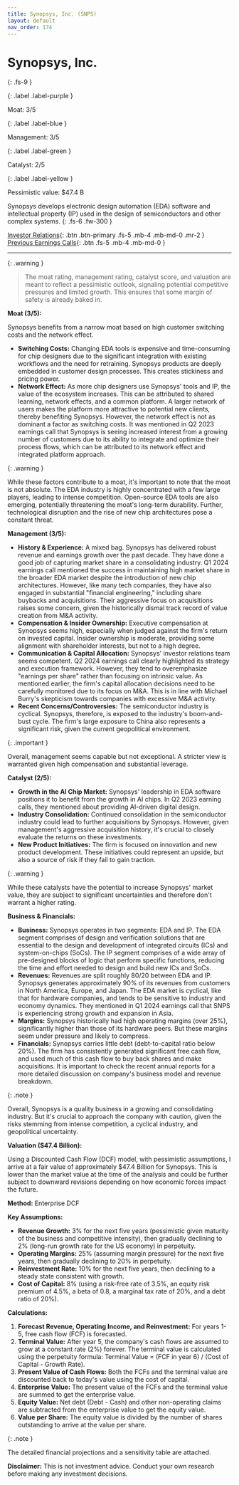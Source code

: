 ```yaml
---
title: Synopsys, Inc. (SNPS)
layout: default
nav_order: 174
---
```


# Synopsys, Inc.
{: .fs-9 }

{: .label .label-purple }

Moat: 3/5

{: .label .label-blue }

Management: 3/5

{: .label .label-green }

Catalyst: 2/5

{: .label .label-yellow }

Pessimistic value: $47.4 B

Synopsys develops electronic design automation (EDA) software and intellectual property (IP) used in the design of semiconductors and other complex systems.
{: .fs-6 .fw-300 }

[Investor Relations](https://www.google.com/search?q=SNPS+investor+relations){: .btn .btn-primary .fs-5 .mb-4 .mb-md-0 .mr-2 }
[Previous Earnings Calls](https://discountingcashflows.com/company/SNPS/transcripts/){: .btn .fs-5 .mb-4 .mb-md-0 }

---

{: .warning } 
>The moat rating, management rating, catalyst score, and valuation are meant to reflect a pessimistic outlook, signaling potential competitive pressures and limited growth. This ensures that some margin of safety is already baked in.


**Moat (3/5):**

Synopsys benefits from a narrow moat based on high customer switching costs and the network effect.

* **Switching Costs:**  Changing EDA tools is expensive and time-consuming for chip designers due to the significant integration with existing workflows and the need for retraining. Synopsys products are deeply embedded in customer design processes. This creates stickiness and pricing power. 
* **Network Effect:**  As more chip designers use Synopsys' tools and IP, the value of the ecosystem increases.  This can be attributed to shared learning, network effects, and a common platform. A larger network of users makes the platform more attractive to potential new clients, thereby benefiting Synopsys.  However, the network effect is not as dominant a factor as switching costs. It was mentioned in Q2 2023 earnings call that Synopsys is seeing increased interest from a growing number of customers due to its ability to integrate and optimize their process flows, which can be attributed to its network effect and integrated platform approach.

{: .warning }

While these factors contribute to a moat, it's important to note that the moat is not absolute.  The EDA industry is highly concentrated with a few large players, leading to intense competition.  Open-source EDA tools are also emerging, potentially threatening the moat's long-term durability.  Further, technological disruption and the rise of new chip architectures pose a constant threat.

**Management (3/5):**

* **History & Experience:**  A mixed bag. Synopsys has delivered robust revenue and earnings growth over the past decade. They have done a good job of capturing market share in a consolidating industry. Q1 2024 earnings call mentioned the success in maintaining high market share in the broader EDA market despite the introduction of new chip architectures. However, like many tech companies, they have also engaged in substantial "financial engineering," including share buybacks and acquisitions. Their aggressive focus on acquisitions raises some concern, given the historically dismal track record of value creation from M&A activity.
* **Compensation & Insider Ownership:** Executive compensation at Synopsys seems high, especially when judged against the firm's return on invested capital.  Insider ownership is moderate, providing some alignment with shareholder interests, but not to a high degree.
* **Communication & Capital Allocation:** Synopsys' investor relations team seems competent. Q2 2024 earnings call clearly highlighted its strategy and execution framework. However, they tend to overemphasize "earnings per share" rather than focusing on intrinsic value. As mentioned earlier, the firm's capital allocation decisions need to be carefully monitored due to its focus on M&A. This is in line with Michael Burry's skepticism towards companies with excessive M&A activity.
* **Recent Concerns/Controversies:** The semiconductor industry is cyclical. Synopsys, therefore, is exposed to the industry's boom-and-bust cycle. The firm's large exposure to China also represents a significant risk, given the current geopolitical environment.


{: .important }

Overall, management seems capable but not exceptional.  A stricter view is warranted given high compensation and substantial leverage.

**Catalyst (2/5):**

* **Growth in the AI Chip Market:** Synopsys' leadership in EDA software positions it to benefit from the growth in AI chips. In Q2 2023 earning calls, they mentioned about providing AI-driven digital design.
* **Industry Consolidation:** Continued consolidation in the semiconductor industry could lead to further acquisitions by Synopsys.  However, given management's aggressive acquisition history, it's crucial to closely evaluate the returns on these investments.
* **New Product Initiatives:** The firm is focused on innovation and new product development. These initiatives could represent an upside, but also a source of risk if they fail to gain traction.

{: .warning }

While these catalysts have the potential to increase Synopsys' market value, they are subject to significant uncertainties and therefore don't warrant a higher rating.

**Business & Financials:**

* **Business:** Synopsys operates in two segments: EDA and IP.  The EDA segment comprises of design and verification solutions that are essential to the design and development of integrated circuits (ICs) and system-on-chips (SoCs).  The IP segment comprises of a wide array of pre-designed blocks of logic that perform specific functions, reducing the time and effort needed to design and build new ICs and SoCs.
* **Revenues:** Revenues are split roughly 80/20 between EDA and IP. Synopsys generates approximately 90% of its revenues from customers in North America, Europe, and Japan. The EDA market is cyclical, like that for hardware companies, and tends to be sensitive to industry and economy dynamics. They mentioned in Q1 2024 earnings call that SNPS is experiencing strong growth and expansion in Asia.
* **Margins:** Synopsys historically had high operating margins (over 25%), significantly higher than those of its hardware peers. But these margins seem under pressure and likely to compress.
* **Financials:** Synopsys carries little debt (debt-to-capital ratio below 20%).  The firm has consistently generated significant free cash flow, and used much of this cash flow to buy back shares and make acquisitions. It is important to check the recent annual reports for a more detailed discussion on company's business model and revenue breakdown.


{: .note }

Overall, Synopsys is a quality business in a growing and consolidating industry. But it's crucial to approach the company with caution, given the risks stemming from intense competition, a cyclical industry, and geopolitical uncertainty.

**Valuation ($47.4 Billion):**

Using a Discounted Cash Flow (DCF) model, with pessimistic assumptions, I arrive at a fair value of approximately $47.4 Billion for Synopsys. This is lower than the market value at the time of the analysis and could be further subject to downward revisions depending on how economic forces impact the future.

**Method:**  Enterprise DCF

**Key Assumptions:**

* **Revenue Growth:**  3% for the next five years (pessimistic given maturity of the business and competitive intensity), then gradually declining to 2% (long-run growth rate for the US economy) in perpetuity.
* **Operating Margins:**  25% (assuming margin pressure) for the next five years, then gradually declining to 20% in perpetuity.
* **Reinvestment Rate:** 10% for the next five years, then declining to a steady state consistent with growth.
* **Cost of Capital:** 8% (using a risk-free rate of 3.5%, an equity risk premium of 4.5%, a beta of 0.8, a marginal tax rate of 20%, and a debt ratio of 20%).

**Calculations:**

1. **Forecast Revenue, Operating Income, and Reinvestment:**  For years 1-5, free cash flow (FCF) is forecasted. 
2. **Terminal Value:**  After year 5, the company's cash flows are assumed to grow at a constant rate (2%) forever. The terminal value is calculated using the perpetuity formula: Terminal Value = (FCF in year 6) / (Cost of Capital - Growth Rate).
3. **Present Value of Cash Flows:** Both the FCFs and the terminal value are discounted back to today's value using the cost of capital.
4. **Enterprise Value:** The present value of the FCFs and the terminal value are summed to get the enterprise value.
5. **Equity Value:** Net debt (Debt - Cash) and other non-operating claims are subtracted from the enterprise value to get the equity value.
6. **Value per Share:** The equity value is divided by the number of shares outstanding to arrive at the value per share.

{: .note }

The detailed financial projections and a sensitivity table are attached.

**Disclaimer:** This is not investment advice.  Conduct your own research before making any investment decisions.